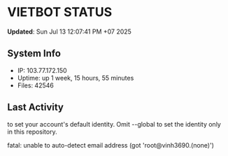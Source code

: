 # VIETBOT STATUS
**Updated**: Sun Jul 13 12:07:41 PM +07 2025

## System Info
- IP: 103.77.172.150
- Uptime: up 1 week, 15 hours, 55 minutes
- Files: 42546

## Last Activity

to set your account's default identity.
Omit --global to set the identity only in this repository.

fatal: unable to auto-detect email address (got 'root@vinh3690.(none)')
